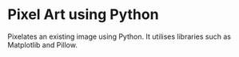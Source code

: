 # Pixel Art using Python
Pixelates an existing image using Python. It utilises libraries such as Matplotlib and Pillow.
